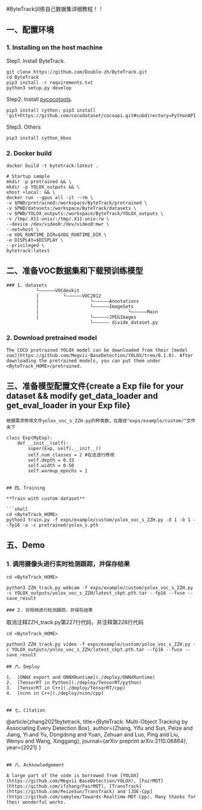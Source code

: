 #ByteTrack训练自己数据集详细教程！！

## 一、配置环境
### 1. Installing on the host machine
Step1. Install ByteTrack.
```shell
git clone https://github.com/Double-zh/ByteTrack.git
cd ByteTrack
pip3 install -r requirements.txt
python3 setup.py develop
```

Step2. Install [pycocotools](https://github.com/cocodataset/cocoapi).

```shell
pip3 install cython; pip3 install 'git+https://github.com/cocodataset/cocoapi.git#subdirectory=PythonAPI'
```

Step3. Others
```shell
pip3 install cython_bbox
```
### 2. Docker build
```shell
docker build -t bytetrack:latest .

# Startup sample
mkdir -p pretrained && \
mkdir -p YOLOX_outputs && \
xhost +local: && \
docker run --gpus all -it --rm \
-v $PWD/pretrained:/workspace/ByteTrack/pretrained \
-v $PWD/datasets:/workspace/ByteTrack/datasets \
-v $PWD/YOLOX_outputs:/workspace/ByteTrack/YOLOX_outputs \
-v /tmp/.X11-unix/:/tmp/.X11-unix:rw \
--device /dev/video0:/dev/video0:mwr \
--net=host \
-e XDG_RUNTIME_DIR=$XDG_RUNTIME_DIR \
-e DISPLAY=$DISPLAY \
--privileged \
bytetrack:latest
```

## 二、准备VOC数据集和下载预训练模型

```
### 1. datasets
           └——————VOCdevkit
           |         └——————VOC2012
           |                   └——————Annotations
           |                   └——————ImageSets
           |                                 └——————Main
           |                   └——————JPEGImages
                               └—————— divide_dataset.py
```
### 2. Download pretrained model
```
The COCO pretrained YOLOX model can be downloaded from their [model zoo](https://github.com/Megvii-BaseDetection/YOLOX/tree/0.1.0). After downloading the pretrained models, you can put them under <ByteTrack_HOME>/pretrained.
```


## 三、准备模型配置文件{create a Exp file for your dataset && modify get_data_loader and get_eval_loader in your Exp file}

```
根据需求修改文件yolox_voc_s_ZZH.py的种类数，在路径"exps/example/custom/"文件夹下

class Exp(MyExp):
    def __init__(self):
        super(Exp, self).__init__()
        self.num_classes = 2 #在这进行修改
        self.depth = 0.33
        self.width = 0.50
        self.warmup_epochs = 1


## 四、Training

**Train with custom dataset**

```shell
cd <ByteTrack_HOME>
python3 train.py -f exps/example/custom/yolox_voc_s_ZZH.py -d 1 -b 1 --fp16 -o -c pretrained/yolox_s.pth
```


## 五、Demo

### 1. 调用摄像头进行实时检测跟踪，并保存结果

```shell
cd <ByteTrack_HOME>

python3 ZZH_track.py webcam -f exps/example/custom/yolox_voc_s_ZZH.py -c YOLOX_outputs/yolox_voc_s_ZZH/latest_ckpt.pth.tar --fp16 --fuse --save_result

### 2. 对视频进行检测跟踪，并保存结果

```
取消注释ZZH_track.py第227行代码，并注释第228行代码

```shell
cd <ByteTrack_HOME>

python3 ZZH_track.py video -f exps/example/custom/yolox_voc_s_ZZH.py -c YOLOX_outputs/yolox_voc_s_ZZH/latest_ckpt.pth.tar --fp16 --fuse --save_result

## 六、Deploy

1.  [ONNX export and ONNXRuntime](./deploy/ONNXRuntime)
2.  [TensorRT in Python](./deploy/TensorRT/python)
3.  [TensorRT in C++](./deploy/TensorRT/cpp)
4.  [ncnn in C++](./deploy/ncnn/cpp)


## 七、Citation

```
@article{zhang2021bytetrack,
  title={ByteTrack: Multi-Object Tracking by Associating Every Detection Box},
  author={Zhang, Yifu and Sun, Peize and Jiang, Yi and Yu, Dongdong and Yuan, Zehuan and Luo, Ping and Liu, Wenyu and Wang, Xinggang},
  journal={arXiv preprint arXiv:2110.06864},
  year={2021}
}
```

## 八、Acknowledgement

A large part of the code is borrowed from [YOLOX](https://github.com/Megvii-BaseDetection/YOLOX), [FairMOT](https://github.com/ifzhang/FairMOT), [TransTrack](https://github.com/PeizeSun/TransTrack) and [JDE-Cpp](https://github.com/samylee/Towards-Realtime-MOT-Cpp). Many thanks for their wonderful works.
